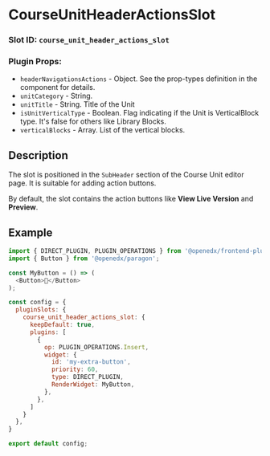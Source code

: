 # CourseUnitHeaderActionsSlot

### Slot ID: `course_unit_header_actions_slot`
### Plugin Props:

* `headerNavigationsActions` - Object. See the prop-types definition in the component for details.
* `unitCategory` - String.
* `unitTitle` - String. Title of the Unit
* `isUnitVerticalType` - Boolean. Flag indicating if the Unit is VerticalBlock type. It's false for others like Library Blocks.
* `verticalBlocks` - Array. List of the vertical blocks.

## Description

The slot is positioned in the `SubHeader` section of the Course Unit editor page. It is suitable for adding action buttons.

By default, the slot contains the action buttons like **View Live Version** and **Preview**.

## Example

```js
import { DIRECT_PLUGIN, PLUGIN_OPERATIONS } from '@openedx/frontend-plugin-framework';
import { Button } from '@openedx/paragon';

const MyButton = () => (
  <Button>🐣</Button>
);

const config = {
  pluginSlots: {
    course_unit_header_actions_slot: {
      keepDefault: true,
      plugins: [
        {
          op: PLUGIN_OPERATIONS.Insert,
          widget: {
            id: 'my-extra-button',
            priority: 60,
            type: DIRECT_PLUGIN,
            RenderWidget: MyButton,
          },
        },
      ]
    }
  },
}

export default config;
```
